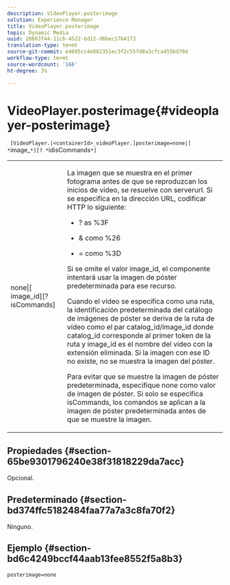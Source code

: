 ```yaml
---
description: VideoPlayer.posterimage
solution: Experience Manager
title: VideoPlayer.posterimage
topic: Dynamic Media
uuid: 28663f44-11cb-4522-bd12-d6bec17b4173
translation-type: tm+mt
source-git-commit: e4695cc4e882351ec3f2c55fd8a3cfca455bd79d
workflow-type: tm+mt
source-wordcount: '166'
ht-degree: 3%

---
```



# VideoPlayer.posterimage{#videoplayer-posterimage}

` [VideoPlayer.|<containerId>_videoPlayer.]posterimage=none|[ *`image_`*][? *`idisCommands`*]`

<table id="table_AE7AAFA9B4374E31B51D06511EB96401"> 
 <tbody> 
  <tr> 
   <td colname="col1"> <p> <span class="codeph"> none|[<span class="varname"> image_id</span>][?<span class="varname"> isCommands</span>]</span> </p> </td> 
   <td colname="col2"> <p> La imagen que se muestra en el primer fotograma antes de que se reproduzcan los inicios de vídeo, se resuelve con <span class="codeph"> serverurl</span>. Si se especifica en la dirección URL, codificar HTTP lo siguiente: </p> <p> 
     <ul id="ul_B38A687CEFE64C68A0B2C227A68A458F"> 
      <li id="li_E7AE1BDAC17E49E0B7ACF89C5C0529F0"> <p> <span class="codeph"> ?</span> as  <span class="codeph"> %3F</span> </p> </li> 
      <li id="li_391CCF067F734480B2B4AFC9760C479A"> <p> <span class="codeph"> &amp;</span> como  <span class="codeph"> %26</span> </p> </li> 
      <li id="li_6824B66A55554C5A8B12874DCF5BFAEE"> <p> <span class="codeph"> =</span> como  <span class="codeph"> %3D</span> </p> </li> 
     </ul> </p> <p>Si se omite el valor <span class="codeph"><span class="varname"> image_id</span></span>, el componente intentará usar la imagen de póster predeterminada para ese recurso. </p> <p>Cuando el vídeo se especifica como una ruta, la identificación predeterminada del catálogo de imágenes de póster se deriva de la ruta de vídeo como el par <span class="codeph"> catalog_id/image_id</span> donde <span class="codeph"> catalog_id</span> corresponde al primer token de la ruta y <span class="codeph"> image_id</span> es el nombre del vídeo con la extensión eliminada. Si la imagen con ese ID no existe, no se muestra la imagen del póster. </p> <p>Para evitar que se muestre la imagen de póster predeterminada, especifique <span class="codeph"> none</span> como valor de imagen de póster. Si solo se especifica <span class="codeph"><span class="varname"> isCommands</span></span>, los comandos se aplican a la imagen de póster predeterminada antes de que se muestre la imagen. </p> </td> 
  </tr> 
 </tbody> 
</table>

## Propiedades {#section-65be9301796240e38f31818229da7acc}

Opcional.

## Predeterminado {#section-bd374ffc5182484faa77a7a3c8fa70f2}

Ninguno.

## Ejemplo {#section-bd6c4249bccf44aab13fee8552f5a8b3}

`posterimage=none`
